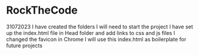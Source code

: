 # RockTheCode
31072023
I have created the folders I will need to start the project
I have set up the index.html file in Head folder and add links to css and js files
I changed the favicon in Chrome
I will use this index.html as boilerplate for future projects
